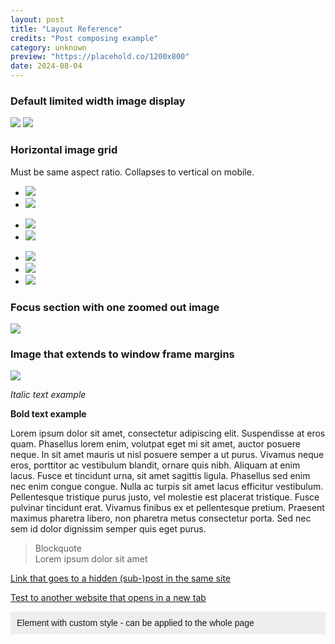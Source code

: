 ```yaml
---
layout: post
title: "Layout Reference"
credits: "Post composing example"
category: unknown
preview: "https://placehold.co/1200x800"
date: 2024-08-04
---
```


<!--

A~R~C~A~N~A Layout Reference

-->

### Default limited width image display

![](https://placehold.co/1200x800)
![](https://placehold.co/800x1280)


### Horizontal image grid
Must be same aspect ratio. Collapses to vertical on mobile.

* ![](https://placehold.co/1280x800)
* ![](https://placehold.co/1280x800)

<!-- add an empty comment between two grids if directly following one another -->

* ![](https://placehold.co/800x1280)
* ![](https://placehold.co/800x1280)

<!-- add an empty comment between two grids if directly following one another -->

* ![](https://placehold.co/800x1280)
* ![](https://placehold.co/800x1280)
* ![](https://placehold.co/800x1280)


### Focus section with one zoomed out image

_![](https://placehold.co/800x1200)_


### Image that extends to window frame margins

**![](https://placehold.co/1920x1080)**


_Italic text example_

**Bold text example**

Lorem ipsum dolor sit amet, consectetur adipiscing elit. Suspendisse at eros quam. Phasellus lorem enim, volutpat eget mi sit amet, auctor posuere neque. In sit amet mauris ut nisl posuere semper a ut purus. Vivamus neque eros, porttitor ac vestibulum blandit, ornare quis nibh. Aliquam at enim lacus. Fusce et tincidunt urna, sit amet sagittis ligula. Phasellus sed enim nec enim congue congue. Nulla ac turpis sit amet lacus efficitur vestibulum. Pellentesque tristique purus justo, vel molestie est placerat tristique. Fusce pulvinar tincidunt erat. Vivamus finibus ex et pellentesque pretium. Praesent maximus pharetra libero, non pharetra metus consectetur porta. Sed nec sem id dolor dignissim semper quis eget purus. 

> Blockquote<br>
> Lorem ipsum dolor sit amet

[Link that goes to a hidden (sub-)post in the same site](/test3?sub)

<a href="http://instagram.com/anticatharsis" target="_blank">Test to another website that opens in a new tab</a>

<div style="background:#eeeeee;font-family:sans-serif;padding:10px">
  Element with custom style - can be applied to the whole page
</div>

